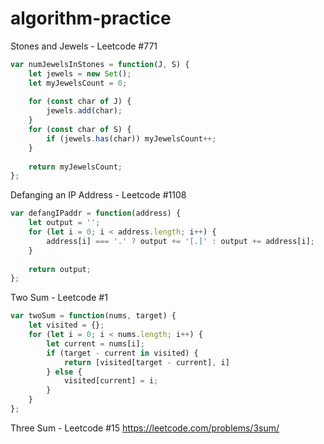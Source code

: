 # algorithm-practice

Stones and Jewels - Leetcode #771
```javascript 
var numJewelsInStones = function(J, S) {
    let jewels = new Set();
    let myJewelsCount = 0;
    
    for (const char of J) {
        jewels.add(char);
    }
    for (const char of S) {
        if (jewels.has(char)) myJewelsCount++;
    }
    
    return myJewelsCount;
};
```

Defanging an IP Address - Leetcode #1108
```javascript
var defangIPaddr = function(address) {
    let output = '';
    for (let i = 0; i < address.length; i++) {
        address[i] === '.' ? output += '[.]' : output += address[i];
    }
    
    return output;
};
```

Two Sum - Leetcode #1
```javascript
var twoSum = function(nums, target) {
    let visited = {};
    for (let i = 0; i < nums.length; i++) {
        let current = nums[i];
        if (target - current in visited) {
            return [visited[target - current], i]
        } else {
            visited[current] = i;
        }
    }
};
```

Three Sum - Leetcode #15
https://leetcode.com/problems/3sum/